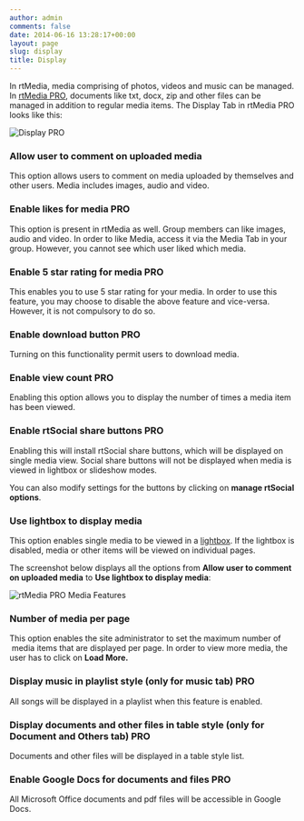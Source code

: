```yaml
---
author: admin
comments: false
date: 2014-06-16 13:28:17+00:00
layout: page
slug: display
title: Display
---
```


In rtMedia, media comprising of photos, videos and music can be managed. In [rtMedia PRO](https://rtcamp.com/store/rtmedia-pro/), documents like txt, docx, zip and other files can be managed in addition to regular media items. The Display Tab in rtMedia PRO looks like this:

![Display PRO](http://docs.rtcamp.com/wp-content/uploads/2014/06/Display-PRO.jpg)


### Allow user to comment on uploaded media


This option allows users to comment on media uploaded by themselves and other users. Media includes images, audio and video.


### Enable likes for media  PRO 


This option is present in rtMedia as well. Group members can like images, audio and video. In order to like Media, access it via the Media Tab in your group. However, you cannot see which user liked which media.


### Enable 5 star rating for media  PRO 


This enables you to use 5 star rating for your media. In order to use this feature, you may choose to disable the above feature and vice-versa. However, it is not compulsory to do so.


### Enable download button  PRO 


Turning on this functionality permit users to download media.


### Enable view count  PRO 


Enabling this option allows you to display the number of times a media item has been viewed.


### Enable rtSocial share buttons  PRO 


Enabling this will install rtSocial share buttons, which will be displayed on single media view. Social share buttons will not be displayed when media is viewed in lightbox or slideshow modes.

You can also modify settings for the buttons by clicking on **manage rtSocial options**.


### Use lightbox to display media


This option enables single media to be viewed in a [lightbox](http://en.wikipedia.org/wiki/Lightbox_(JavaScript)). If the lightbox is disabled, media or other items will be viewed on individual pages.

The screenshot below displays all the options from **Allow user to comment on uploaded media** to **Use lightbox to display media**:

![rtMedia PRO Media Features](http://docs.rtcamp.com/wp-content/uploads/2014/06/rtMedia-PRO-media-features1.jpg)


### Number of media per page


This option enables the site administrator to set the maximum number of  media items that are displayed per page. In order to view more media, the user has to click on **Load More.**


### Display music in playlist style (only for music tab)  PRO 


All songs will be displayed in a playlist when this feature is enabled.


### Display documents and other files in table style (only for Document and Others tab)  PRO 


Documents and other files will be displayed in a table style list.


### Enable Google Docs for documents and files  PRO 


All Microsoft Office documents and pdf files will be accessible in Google Docs.


